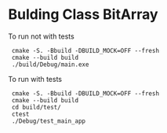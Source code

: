 # Bulding Class BitArray
 To run not with tests
 
```
 cmake -S. -Bbuild -DBUILD_MOCK=OFF --fresh
 cmake --build build
 ./build/Debug/main.exe
```

 To run with tests
 
```
 cmake -S. -Bbuild -DBUILD_MOCK=OFF --fresh
 cmake --build build
 cd build/test/
 ctest
 ./Debug/test_main_app
```
 
